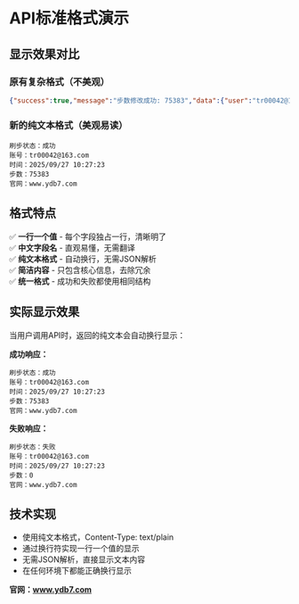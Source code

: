 # API标准格式演示

## 显示效果对比

### 原有复杂格式（不美观）
```json
{"success":true,"message":"步数修改成功: 75383","data":{"user":"tr00042@163.com","steps":75383,"update_time":"2025/9/27 09:41:23","api_source":"makuo.cc API","userid":"1196198107","makuo_response":{"code":200,"msg":"请求成功"},"time":"2025-09-27 09:41:23","api_source":"API官网:api.3x.ink","data":{"user":"tr00042@163.com","steps":75383,"userid":"1196198107"},"cached_time":"2025-09-27 09:41:23"}}
```

### 新的纯文本格式（美观易读）
```
刷步状态：成功
账号：tr00042@163.com
时间：2025/09/27 10:27:23
步数：75383
官网：www.ydb7.com
```

## 格式特点

✅ **一行一个值** - 每个字段独占一行，清晰明了  
✅ **中文字段名** - 直观易懂，无需翻译  
✅ **纯文本格式** - 自动换行，无需JSON解析  
✅ **简洁内容** - 只包含核心信息，去除冗余  
✅ **统一格式** - 成功和失败都使用相同结构  

## 实际显示效果

当用户调用API时，返回的纯文本会自动换行显示：

**成功响应：**
```
刷步状态：成功
账号：tr00042@163.com
时间：2025/09/27 10:27:23
步数：75383
官网：www.ydb7.com
```

**失败响应：**
```
刷步状态：失败
账号：tr00042@163.com
时间：2025/09/27 10:27:23
步数：0
官网：www.ydb7.com
```

## 技术实现

- 使用纯文本格式，Content-Type: text/plain
- 通过换行符实现一行一个值的显示
- 无需JSON解析，直接显示文本内容
- 在任何环境下都能正确换行显示

**官网：www.ydb7.com**
